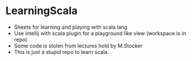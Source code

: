 # LearningScala
- Sheets for learning and playing with scala lang
- Use intellij with scala plugin for a playground like view (workspace is in repo)
- Some code is stolen from lectures hold by M.Stocker
- This is just a stupid repo to learn scala.
